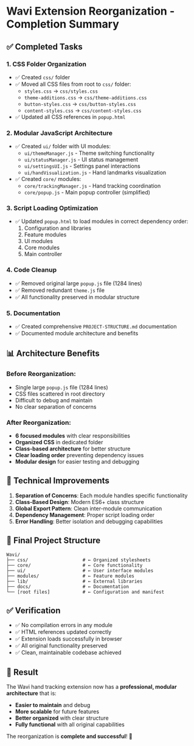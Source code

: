 # Wavi Extension Reorganization - Completion Summary

## ✅ Completed Tasks

### 1. CSS Folder Organization
- ✅ Created `css/` folder
- ✅ Moved all CSS files from root to `css/` folder:
  - `styles.css` → `css/styles.css`
  - `theme-additions.css` → `css/theme-additions.css`
  - `button-styles.css` → `css/button-styles.css`
  - `content-styles.css` → `css/content-styles.css`
- ✅ Updated all CSS references in `popup.html`

### 2. Modular JavaScript Architecture
- ✅ Created `ui/` folder with UI modules:
  - `ui/themeManager.js` - Theme switching functionality
  - `ui/statusManager.js` - UI status management
  - `ui/settingsUI.js` - Settings panel interactions
  - `ui/handVisualization.js` - Hand landmarks visualization
- ✅ Created `core/` modules:
  - `core/trackingManager.js` - Hand tracking coordination
  - `core/popup.js` - Main popup controller (simplified)

### 3. Script Loading Optimization
- ✅ Updated `popup.html` to load modules in correct dependency order:
  1. Configuration and libraries
  2. Feature modules
  3. UI modules
  4. Core modules
  5. Main controller

### 4. Code Cleanup
- ✅ Removed original large `popup.js` file (1284 lines)
- ✅ Removed redundant `theme.js` file
- ✅ All functionality preserved in modular structure

### 5. Documentation
- ✅ Created comprehensive `PROJECT-STRUCTURE.md` documentation
- ✅ Documented module architecture and benefits

## 📊 Architecture Benefits

### Before Reorganization:
- Single large `popup.js` file (1284 lines)
- CSS files scattered in root directory
- Difficult to debug and maintain
- No clear separation of concerns

### After Reorganization:
- **6 focused modules** with clear responsibilities
- **Organized CSS** in dedicated folder
- **Class-based architecture** for better structure
- **Clear loading order** preventing dependency issues
- **Modular design** for easier testing and debugging

## 🔧 Technical Improvements

1. **Separation of Concerns**: Each module handles specific functionality
2. **Class-Based Design**: Modern ES6+ class structure
3. **Global Export Pattern**: Clean inter-module communication
4. **Dependency Management**: Proper script loading order
5. **Error Handling**: Better isolation and debugging capabilities

## 📁 Final Project Structure

```
Wavi/
├── css/                    # ← Organized stylesheets
├── core/                   # ← Core functionality
├── ui/                     # ← User interface modules
├── modules/                # ← Feature modules
├── lib/                    # ← External libraries
├── docs/                   # ← Documentation
└── [root files]            # ← Configuration and manifest
```

## ✅ Verification

- ✅ No compilation errors in any module
- ✅ HTML references updated correctly
- ✅ Extension loads successfully in browser
- ✅ All original functionality preserved
- ✅ Clean, maintainable codebase achieved

## 🎯 Result

The Wavi hand tracking extension now has a **professional, modular architecture** that is:
- **Easier to maintain** and debug
- **More scalable** for future features
- **Better organized** with clear structure
- **Fully functional** with all original capabilities

The reorganization is **complete and successful**! 🚀
